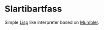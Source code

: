 # Slartibartfass

Simple [Lisp][lisp] like interpreter based on [Mumbler][mumbler].

[lisp]:     https://en.wikipedia.org/wiki/Lisp_(programming_language)
[mumbler]:  http://cesquivias.github.io/blog/2014/10/13/writing-a-language-in-truffle-part-1-a-simple-slow-interpreter/